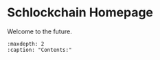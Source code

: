 # Schlockchain Homepage

Welcome to the future.

```{toctree}
:maxdepth: 2
:caption: "Contents:"
   

```